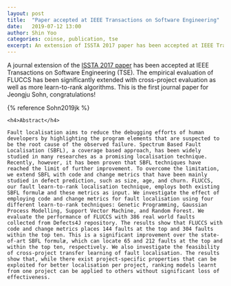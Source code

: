 ```yaml
---
layout: post
title:  "Paper accepted at IEEE Transactions on Software Engineering"
date:   2019-07-12 13:00
author: Shin Yoo
categories: coinse, publication, tse
excerpt: An extension of ISSTA 2017 paper has been accepted at IEEE Transactions on Software Engineering (TSE).
---
```


A journal extension of the [ISSTA 2017 paper](https://coinse.kaist.ac.kr/publications/pdfs/Sohn2017xq.pdf) has been accepted at IEEE Transactions on Software Engineering (TSE). The empirical evaluation of FLUCCS has been significantly extended with cross-project evaluation as well as more learn-to-rank algorithms. This is the first journal paper for Jeongju Sohn, congratulations!

{% reference Sohn2019jk %}

    <h4>Abstract</h4>

    Fault localisation aims to reduce the debugging efforts of human developers by highlighting the program elements that are suspected to be the root cause of the observed failure. Spectrum Based Fault Localisation (SBFL), a coverage based approach, has been widely studied in many researches as a promising localisation technique. Recently, however, it has been proven that SBFL techniques have reached the limit of further improvement. To overcome the limitation, we extend SBFL with code and change metrics that have been mainly studied in defect prediction, such as size, age, and churn. FLUCCS, our fault learn-to-rank localisation technique, employs both existing SBFL formulæ and these metrics as input. We investigate the effect of employing code and change metrics for fault localisation using four different learn-to-rank techniques: Genetic Programming, Gaussian Process Modelling, Support Vector Machine, and Random Forest. We evaluate the performance of FLUCCS with 386 real world faults collected from Defects4J repository. The results show that FLUCCS with code and change metrics places 144 faults at the top and 304 faults within the top ten. This is a significant improvement over the state-of-art SBFL formulæ, which can locate 65 and 212 faults at the top and within the top ten, respectively. We also investigate the feasibility of cross-project transfer learning of fault localisation. The results show that, while there exist project-specific properties that can be exploited for better localisation per project, ranking models learnt from one project can be applied to others without significant loss of effectiveness.
